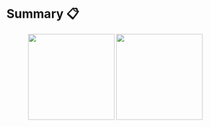 # Summary 📋

<div align="center">
    <img src="https://github-readme-stats.vercel.app/api/top-langs/?username=seonghoon90&layout=donut" style="height: 200px;">
    <img src="https://github-readme-stats.vercel.app/api?username=seonghoon90&show_icons=true" style="height: 200px;">
</div>
